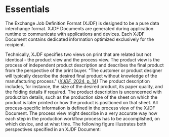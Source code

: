 # Essentials
The Exchange Job Definition Format (XJDF) is designed to be a pure data interchange format. XJDF Documents are generated during application runtime to communicate with applications and devices. Each XJDF Document contains dedicated information optimized exclusively for the recipient. 

Technically, XJDF specifies two views on print that are related but not identical - the product view and the process view. The product view is the process of independent product description and describes the final product from the perspective of the print buyer. "The customer or product designer will typically describe the desired final product without knowledge of the manufacturing process." ([*XJDF*, 2024, p. 14](references.md#ref2)) The product description includes, for instance, the size of the desired product, its paper quality, and the folding details if required. The product description is unconcerned with production details, such as the production size of the sheet on which the product is later printed or how the product is positioned on that sheet. All process-specific information is defined in the process view of the XJDF Document. The process view might describe in a very accurate way how each step in the production workflow process has to be accomplished, on which device, and at what time. The following figure illustrates both perspectives specified in an XJDF Document:


